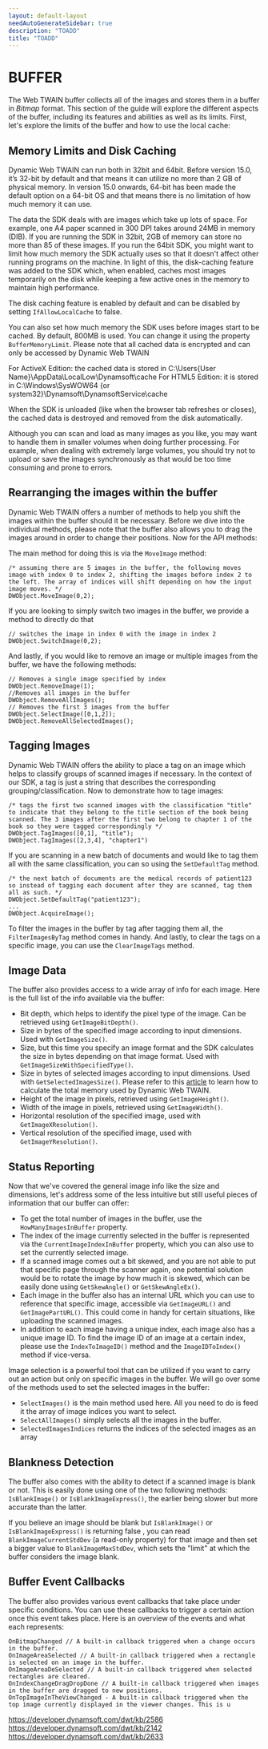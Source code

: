 ```yaml
---
layout: default-layout
needAutoGenerateSidebar: true
description: "TOADD"
title: "TOADD"
---
```


# BUFFER

The Web TWAIN buffer collects all of the images and stores them in a buffer in *Bitmap* format. This section of the guide will explore the different aspects of the buffer, including its features and abilities as well as its limits. First, let's explore the limits of the buffer and how to use the local cache:

## Memory Limits and Disk Caching
Dynamic Web TWAIN can run both in 32bit and 64bit. Before version 15.0, it’s 32-bit by default and that means it can utilize no more than 2 GB of physical memory. In version 15.0 onwards, 64-bit has been made the default option on a 64-bit OS and that means there is no limitation of how much memory it can use.

The data the SDK deals with are images which take up lots of space. For example, one A4 paper scanned in 300 DPI takes around 24MB in memory (DIB). If you are running the SDK in 32bit, 2GB of memory can store no more than 85 of these images. If you run the 64bit SDK, you might want to limit how much memory the SDK actually uses so that it doesn't affect other running programs on the machine. In light of this, the disk-caching feature was added to the SDK which, when enabled, caches most images temporarily on the disk while keeping a few active ones in the memory to maintain high performance.

The disk caching feature is enabled by default and can be disabled by setting `IfAllowLocalCache` to false.

You can also set how much memory the SDK uses before images start to be cached. By default, 800MB is used. You can change it using the property `BufferMemoryLimit`. Please note that all cached data is encrypted and can only be accessed by Dynamic Web TWAIN

For ActiveX Edition: the cached data is stored in C:\Users\{User Name}\AppData\LocalLow\Dynamsoft\cache
For HTML5 Edition: it is stored in C:\Windows\SysWOW64 {or system32}\Dynamsoft\DynamsoftService\cache

When the SDK is unloaded (like when the browser tab refreshes or closes), the cached data is destroyed and removed from the disk automatically.

Although you can scan and load as many images as you like, you may want to handle them in smaller volumes when doing further processing. For example, when dealing with extremely large volumes, you should try not to upload or save the images synchronously as that would be too time consuming and prone to errors.

## Rearranging the images within the buffer
Dynamic Web TWAIN offers a number of methods to help you shift the images within the buffer should it be necessary. Before we dive into the individual methods, please note that the buffer also allows you to drag the images around in order to change their positions. Now for the API methods:

The main method for doing this is via the `MoveImage` method:
```
/* assuming there are 5 images in the buffer, the following moves image with index 0 to index 2, shifting the images before index 2 to the left. The array of indices will shift depending on how the input image moves. */
DWObject.MoveImage(0,2);
```
If you are looking to simply switch two images in the buffer, we provide a method to directly do that
```
// switches the image in index 0 with the image in index 2
DWObject.SwitchImage(0,2);
```
And lastly, if you would like to remove an image or multiple images from the buffer, we have the following methods:
```
// Removes a single image specified by index
DWObject.RemoveImage(1);
//Removes all images in the buffer
DWObject.RemoveAllImages();
// Removes the first 3 images from the buffer
DWObject.SelectImage([0,1,2]);
DWObject.RemoveAllSelectedImages();
```
## Tagging Images
Dynamic Web TWAIN offers the ability to place a tag on an image which helps to classify groups of scanned images if necessary. In the context of our SDK, a tag is just a string that describes the corresponding grouping/classification. Now to demonstrate how to tage images:
```
/* tags the first two scanned images with the classification "title" to indicate that they belong to the title section of the book being scanned. The 3 images after the first two belong to chapter 1 of the book so they were tagged correspondingly */
DWObject.TagImages([0,1], "title");
DWObject.TagImages([2,3,4], "chapter1")
```
If you are scanning in a new batch of documents and would like to tag them all with the same classification, you can so using the `SetDefaultTag` method. 
```
/* the next batch of documents are the medical records of patient123 so instead of tagging each document after they are scanned, tag them all as such. */
DWObject.SetDefaultTag("patient123");
...
DWObject.AcquireImage();
```
To filter the images in the buffer by tag after tagging them all, the `FilterImagesByTag` method comes in handy. And lastly, to clear the tags on a specific image, you can use the `ClearImageTags` method.

## Image Data
The buffer also provides access to a wide array of info for each image. Here is the full list of the info available via the buffer:

- Bit depth, which helps to identify the pixel type of the image. Can be retrieved using `GetImageBitDepth()`.
- Size in bytes of the specified image according to input dimensions. Used with `GetImageSize()`.
- Size, but this time you specify an image format and the SDK calculates the size in bytes depending on that image format. Used with `GetImageSizeWithSpecifiedType()`.
- Size in bytes of selected images according to input dimensions. Used with `GetSelectedImagesSize()`. Please refer to this [article](https://developer.dynamsoft.com/dwt/kb/2643) to learn how to calculate the total memory used by Dynamic Web TWAIN.
- Height of the image in pixels, retrieved using `GetImageHeight()`.
- Width of the image in pixels, retrieved using `GetImageWidth()`.
- Horizontal resolution of the specified image, used with `GetImageXResolution()`.
- Vertical resolution of the specified image, used with `GetImageYResolution()`.

## Status Reporting
Now that we've covered the general image info like the size and dimensions, let's address some of the less intuitive but still useful pieces of information that our buffer can offer:
- To get the total number of images in the buffer, use the `HowManyImagesInBuffer` property.
- The index of the image currently selected in the buffer is represented via the `CurrentImageIndexInBuffer` property, which you can also use to set the currently selected image.
- If a scanned image comes out a bit skewed, and you are not able to put that specific page through the scanner again, one potential solution would be to rotate the image by how much it is skewed, which can be easily done using `GetSkewAngle()` or `GetSkewAngleEx()`.
- Each image in the buffer also has an internal URL which you can use to reference that specific image, accessible via `GetImageURL()` and `GetImagePartURL()`. This could come in handy for certain situations, like uploading the scanned images.
- In addition to each image having a unique index, each image also has a unique image ID. To find the image ID of an image at a certain index, please use the `IndexToImageID()` method and the `ImageIDToIndex()` method if vice-versa.

Image selection is a powerful tool that can be utilized if you want to carry out an action but only on specific images in the buffer. We will go over some of the methods used to set the selected images in the buffer:
- `SelectImages()` is the main method used here. All you need to do is feed it the array of image indices you want to select.
- `SelectAllImages()` simply selects all the images in the buffer.
- `SelectedImagesIndices` returns the indices of the selected images as an array

## Blankness Detection
The buffer also comes with the ability to detect if a scanned image is blank or not. This is easily done using one of the two following methods: `IsBlankImage()` or `IsBlankImageExpress()`, the earlier being slower but more accurate than the latter.

If you believe an image should be blank but `IsBlankImage()` or `IsBlankImageExpress()` is returning false , you can read `BlankImageCurrentStdDev` (a read-only property) for that image and then set a bigger value to `BlankImageMaxStdDev`, which sets the "limit" at which the buffer considers the image blank.

## Buffer Event Callbacks
The buffer also provides various event callbacks that take place under specific conditions. You can use these callbacks to trigger a certain action once this event takes place. Here is an overview of the events and what each represents:
```
OnBitmapChanged // A built-in callback triggered when a change occurs in the buffer.
OnImageAreaSelected // A built-in callback triggered when a rectangle is selected on an image in the buffer.
OnImageAreaDeSelected // A built-in callback triggered when selected rectangles are cleared.
OnIndexChangeDragDropDone // A built-in callback triggered when images in the buffer are dragged to new positions.
OnTopImageInTheViewChanged - A built-in callback triggered when the top image currently displayed in the viewer changes. This is u
```
https://developer.dynamsoft.com/dwt/kb/2586
https://developer.dynamsoft.com/dwt/kb/2142
https://developer.dynamsoft.com/dwt/kb/2633
